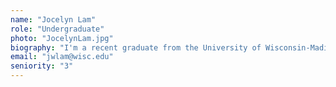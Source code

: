 ```yaml
---
name: "Jocelyn Lam"
role: "Undergraduate"
photo: "JocelynLam.jpg"
biography: "I'm a recent graduate from the University of Wisconsin-Madison with two majors in Environmental Sciences and Conservation Biology, and a certificate in Japanese Professional Communication. I help process and analyze sediment core samples with a focus on charcoal and pollen."
email: "jwlam@wisc.edu"
seniority: "3"
---
```

